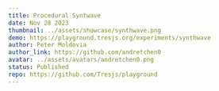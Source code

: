 ```yaml
---
title: Procedural Syntwave
date: Nov 28 2023
thumbnail: ../assets/showcase/synthwave.png
demo: https://playground.tresjs.org/experiments/synthwave
author: Peter Moldovia
author_link: https://github.com/andretchen0
avatar: ../assets/avatars/andretchen0.png
status: Published
repo: https://github.com/Tresjs/playground
---
```

